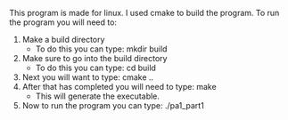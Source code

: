This program is made for linux. I used cmake to build the program.
To run the program you will need to:

1. Make a build directory
    - To do this you can type: mkdir build
2. Make sure to go into the build directory
    - To do this you can type: cd build
3. Next you will want to type: cmake ..
4. After that has completed you will need to type: make
    - This will generate the executable.
5. Now to run the program you can type: ./pa1_part1